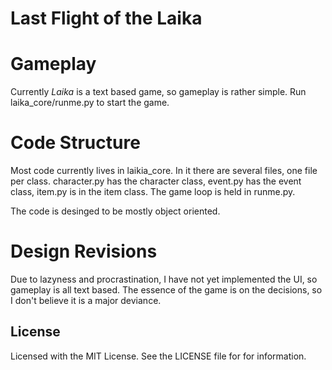 Last Flight of the Laika
========================


Gameplay
========

Currently _Laika_ is a text based game, so gameplay is rather simple. Run 
laika\_core/runme.py to start the game. 


Code Structure
==============

Most code currently lives in laikia\_core. In it there are several files, one
file per class. character.py has the character class, event.py has the event 
class, item.py is in the item class. The game loop is held in runme.py.

The code is desinged to be mostly object oriented.


Design Revisions
================
Due to lazyness and procrastination, I have not yet implemented the UI, so
gameplay is all text based. The essence of the game is on the decisions, so 
I don't believe it is a major deviance. 


License
-------

Licensed with the MIT License. See the LICENSE file for for information.
